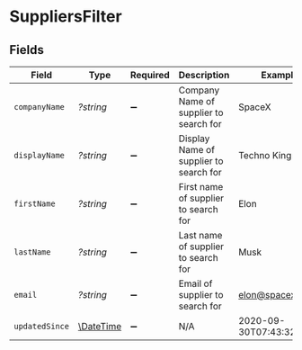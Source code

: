 # SuppliersFilter


## Fields

| Field                                                         | Type                                                          | Required                                                      | Description                                                   | Example                                                       |
| ------------------------------------------------------------- | ------------------------------------------------------------- | ------------------------------------------------------------- | ------------------------------------------------------------- | ------------------------------------------------------------- |
| `companyName`                                                 | *?string*                                                     | :heavy_minus_sign:                                            | Company Name of supplier to search for                        | SpaceX                                                        |
| `displayName`                                                 | *?string*                                                     | :heavy_minus_sign:                                            | Display Name of supplier to search for                        | Techno King                                                   |
| `firstName`                                                   | *?string*                                                     | :heavy_minus_sign:                                            | First name of supplier to search for                          | Elon                                                          |
| `lastName`                                                    | *?string*                                                     | :heavy_minus_sign:                                            | Last name of supplier to search for                           | Musk                                                          |
| `email`                                                       | *?string*                                                     | :heavy_minus_sign:                                            | Email of supplier to search for                               | elon@spacex.com                                               |
| `updatedSince`                                                | [\DateTime](https://www.php.net/manual/en/class.datetime.php) | :heavy_minus_sign:                                            | N/A                                                           | 2020-09-30T07:43:32.000Z                                      |
